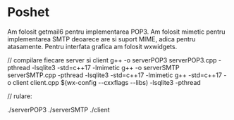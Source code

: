 # Poshet

Am folosit getmail6 pentru implementarea POP3.
Am folosit mimetic pentru implementarea SMTP deoarece are si suport MIME, adica pentru atasamente.
Pentru interfata grafica am folosit wxwidgets.


// compilare fiecare server si client
g++ -o serverPOP3 serverPOP3.cpp -pthread -lsqlite3 -std=c++17 -lmimetic
g++ -o serverSMTP serverSMTP.cpp -pthread -lsqlite3 -std=c++17 -lmimetic
g++ -std=c++17 -o client client.cpp $(wx-config --cxxflags --libs) -lsqlite3 -pthread


// rulare: 

./serverPOP3
./serverSMTP
./client
